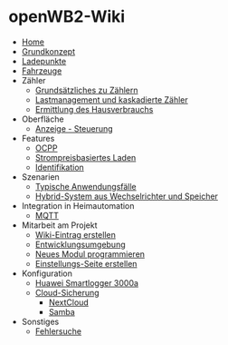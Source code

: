 # openWB2-Wiki

* [Home](https://github.com/openWB/core/wiki/Home)
* [Grundkonzept](https://github.com/openWB/core/wiki/Grundkonzept)
* [Ladepunkte](https://github.com/openWB/core/wiki/Ladepunkte)
* [Fahrzeuge](https://github.com/openWB/core/wiki/Fahrzeuge)
* Zähler
  * [Grundsätzliches zu Zählern](https://github.com/openWB/core/wiki/Grundsätzliches-zu-Zählern)
  * [Lastmanagement und kaskadierte Zähler](https://github.com/openWB/core/wiki/Lastmanagement-und-kaskadierte-Zähler)
  * [Ermittlung des Hausverbrauchs](https://github.com/openWB/core/wiki/Hausverbrauch)
* Oberfläche
  * [Anzeige - Steuerung](https://github.com/openWB/core/wiki/Anzeige-Steuerung)
* Features
  * [OCPP](https://github.com/openWB/core/wiki/OCPP)
  * [Strompreisbasiertes Laden](https://github.com/openWB/core/wiki/Strompreisbasiertes-Laden)
  * [Identifikation](https://github.com/openWB/core/wiki/Identifikation)
* Szenarien
  * [Typische Anwendungsfälle](https://github.com/openWB/core/wiki/Typische-Anwendungsfälle)
  * [Hybrid-System aus Wechselrichter und Speicher](https://github.com/openWB/core/wiki/Hybrid-System-aus-Wechselrichter-und-Speicher)
* Integration in Heimautomation
  * [MQTT](https://github.com/openWB/core/wiki/MQTT)
* Mitarbeit am Projekt
  * [Wiki-Eintrag erstellen](https://github.com/openWB/core/wiki/Wiki-Eintrag_erstellen)
  * [Entwicklungsumgebung](https://github.com/openWB/core/wiki/Entwicklungsumgebung)
  * [Neues Modul programmieren](https://github.com/openWB/core/wiki/Neues-Modul-programmieren)
  * [Einstellungs-Seite erstellen](https://github.com/openWB/core/wiki/Einstellungs-Seite-erstellen)
* Konfiguration
  * [Huawei Smartlogger 3000a](https://github.com/openWB/core/wiki/Huawei-Smartlogger)
  * [Cloud-Sicherung](https://github.com/openWB/core/wiki/Cloud-Sicherung)
    * [NextCloud](https://github.com/openWB/core/wiki/NextCloud-als-Sicherungs-Cloud-einrichten)
    * [Samba](https://github.com/openWB/core/wiki/Samba-als-Sicherung-einrichten)
* Sonstiges
  * [Fehlersuche](https://github.com/openWB/core/wiki/Fehlersuche)
